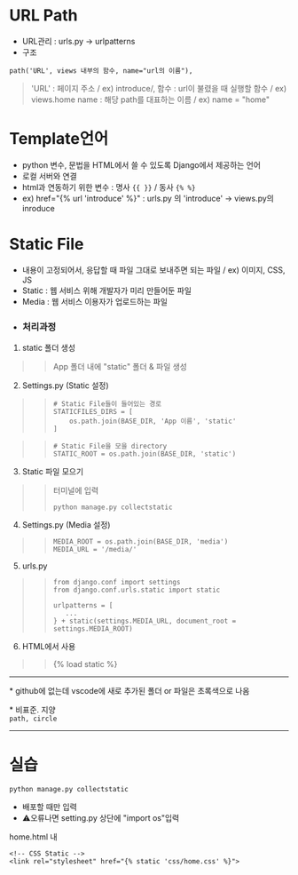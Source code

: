 # URL Path  
- URL관리 : urls.py → urlpatterns  
- 구조  
```
path('URL', views 내부의 함수, name="url의 이름"),
```
> 'URL' : 페이지 주소 / ex) introduce/,
> 함수 : url이 불렸을 때 실행할 함수 / ex) views.home
> name : 해당 path를 대표하는 이름 / ex) name = "home"  

# Template언어  
- python 변수, 문법을 HTML에서 쓸 수 있도록 Django에서 제공하는 언어  
- 로컬 서버와 연결  
- html과 연동하기 위한 변수 : 명사 ```{{ }}``` / 동사 ```{% %}```  
- ex) href="{% url 'introduce' %}"   : urls.py 의 'introduce' → views.py의 inroduce   
   
# Static File  
- 내용이 고정되어서, 응답할 때 파일 그대로 보내주면 되는 파일 / ex) 이미지, CSS, JS  
- Static : 웹 서비스 위해 개발자가 미리 만들어둔 파일  
- Media : 웹 서비스 이용자가 업로드하는 파일
- ### 처리과정  
1. static 폴더 생성  
>> App 폴더 내에 "static" 폴더 & 파일 생성  
2. Settings.py (Static 설정)  
>> ```
>> # Static File들이 들어있는 경로
>> STATICFILES_DIRS = [
>>     os.path.join(BASE_DIR, 'App 이름', 'static'
>> ]
>>```

>>```
>> # Static File을 모을 directory
>> STATIC_ROOT = os.path.join(BASE_DIR, 'static')
>> ```
3. Static 파일 모으기  
>> 터미널에 입력
>> ```
>> python manage.py collectstatic
>> ```
4. Settings.py (Media 설정)  
>> ```
>> MEDIA_ROOT = os.path.join(BASE_DIR, 'media')
>> MEDIA_URL = '/media/'
>> ```
5. urls.py  
>> ```
>> from django.conf import settings
>> from django.conf.urls.static import static
>>
>> urlpatterns = [
>>    ...
>> } + static(settings.MEDIA_URL, document_root = settings.MEDIA_ROOT)
>> ```
6. HTML에서 사용  
>> {% load static %}

- - -

\* github에 없는데 vscode에 새로 추가된 폴더 or 파일은 초록색으로 나옴   


\* 비표준. 지양  
`path, circle`

- - -

# 실습  
    python manage.py collectstatic   
- 배포할 때만 입력  
- ⚠️오류나면 setting.py 상단에 "import os"입력  


home.html 내   
```
<!-- CSS Static -->
<link rel="stylesheet" href="{% static 'css/home.css' %}">
```
